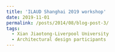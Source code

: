 ```yaml
---
title: 'ILAUD Shanghai 2019 workshop'
date: 2019-11-01
permalink: /posts/2014/08/blog-post-3/
tags: 
  - Xian Jiaotong-Liverpool University
  - Architectural design participants
---
```

